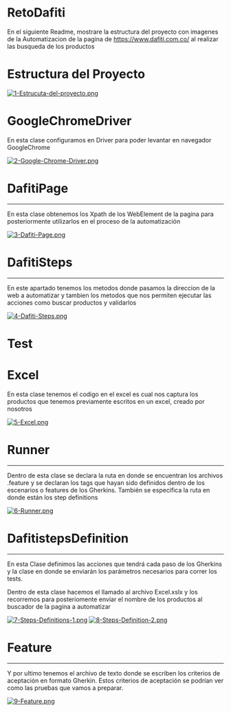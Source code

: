 # RetoDafiti
En el siguiente Readme, mostrare la estructura del proyecto con imagenes
de la Automatizacion de la pagina de https://www.dafiti.com.co/ al realizar las busqueda de los productos

# Estructura del Proyecto
[![1-Estrucuta-del-proyecto.png](https://i.postimg.cc/d1KGd8x1/1-Estrucuta-del-proyecto.png)](https://postimg.cc/06c61JxR)

# GoogleChromeDriver
En esta clase configuramos en Driver para poder levantar en navegador GoogleChrome

[![2-Google-Chrome-Driver.png](https://i.postimg.cc/9Qdm0ZZ1/2-Google-Chrome-Driver.png)](https://postimg.cc/XrvSDZ2y)


# DafitiPage
***
En esta clase obtenemos los Xpath de los WebElement de la pagina para posteriormente
utilizarlos en el proceso de la automatización 

[![3-Dafiti-Page.png](https://i.postimg.cc/X78304bD/3-Dafiti-Page.png)](https://postimg.cc/bss4xXdQ)


# DafitiSteps
***
En este apartado tenemos los metodos donde pasamos la direccion de la web a automatizar y tambien
los metodos que nos permiten ejecutar las acciones como buscar productos y validarlos

[![4-Dafiti-Steps.png](https://i.postimg.cc/j5rk5n66/4-Dafiti-Steps.png)](https://postimg.cc/LqNVQXbh)



# Test

# Excel
En esta clase tenemos el codigo en el excel es cual nos captura los productos
que tenemos previamente escritos en un excel, creado por nosotros

[![5-Excel.png](https://i.postimg.cc/4dBbgYWx/5-Excel.png)](https://postimg.cc/CBnfCxy3)


# Runner
***
Dentro de esta clase se declara la ruta en donde se encuentran los archivos .feature
y se declaran los tags que hayan sido definidos dentro de los escenarios o features de los Gherkins.
También se especifica la ruta en donde están los step definitions

[![6-Runner.png](https://i.postimg.cc/ZYXjKdTW/6-Runner.png)](https://postimg.cc/7bMSKbJ4)

# DafitistepsDefinition
***
En esta Clase definimos las acciones que tendrá cada paso de los Gherkins
y la clase en donde se enviarán los parámetros necesarios para correr los tests.

Dentro de esta clase hacemos el llamado al archivo Excel.xslx y los recorremos
para posteriomente enviar el nombre de los productos al buscador de la pagina a automatizar

[![7-Steps-Definitions-1.png](https://i.postimg.cc/nz4Vjmyn/7-Steps-Definitions-1.png)](https://postimg.cc/2b5Ng1jt)
[![8-Steps-Definition-2.png](https://i.postimg.cc/KjmGnzbB/8-Steps-Definition-2.png)](https://postimg.cc/LY0FSmn8)

# Feature
***
Y por ultimo tenemos el archivo de texto donde se escriben los criterios de aceptación en formato Gherkin.
Estos criterios de aceptación se podrían ver como las pruebas que vamos a preparar.

[![9-Feature.png](https://i.postimg.cc/rFFysKQL/9-Feature.png)](https://postimg.cc/23MNXjsH)





